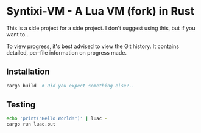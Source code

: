 # Syntixi-VM - A Lua VM (fork) in Rust

This is a side project for a side project. I don't suggest using this, but if
you want to...

To view progress, it's best advised to view the Git history. It contains
detailed, per-file information on progress made.

## Installation

```sh
cargo build  # Did you expect something else?..
```

## Testing

```sh
echo 'print("Hello World!")' | luac -
cargo run luac.out
```
